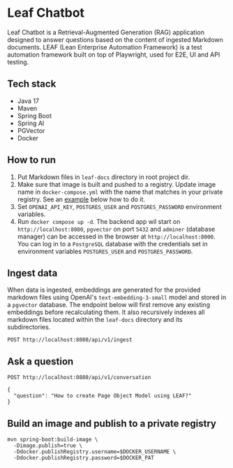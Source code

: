 # Leaf Chatbot

Leaf Chatbot is a Retrieval-Augmented Generation (RAG) application designed to answer questions based on the content of ingested Markdown documents. LEAF (Lean Enterprise Automation Framework) is a test automation framework built on top of Playwright, used for E2E, UI and API testing.

## Tech stack

- Java 17
- Maven
- Spring Boot
- Spring AI
- PGVector
- Docker

## How to run

1. Put Markdown files in `leaf-docs` directory in root project dir.
2. Make sure that image is built and pushed to a registry. Update image name in `docker-compose.yml` with the name that matches in your private registry. See an [example](#build-an-image-and-publish-to-a-private-registry) below how to do it.
3. Set `OPENAI_API_KEY`, `POSTGRES_USER` and `POSTGRES_PASSWORD` environment variables.
4. Run `docker compose up -d`. The backend app wil start on `http://localhost:8080`, `pgvector` on port `5432` and `adminer` (database manager) can be accessed in the browser at `http://localhost:8000`. You can log in to a `PostgreSQL` database with the credentials set in environment variables `POSTGRES_USER` and `POSTGRES_PASSWORD`.

## Ingest data

When data is ingested, embeddings are generated for the provided markdown files using OpenAI's `text-embedding-3-small` model and stored in a `pgvector` database. The endpoint below will first remove any existing embeddings before recalculating them. It also recursively indexes all markdown files located within the `leaf-docs` directory and its subdirectories.

```shell
POST http://localhost:8080/api/v1/ingest
```

## Ask a question

```shell
POST http://localhost:0880/api/v1/conversation

{
  "question": "How to create Page Object Model using LEAF?"
}
```

## Build an image and publish to a private registry

```shell
mvn spring-boot:build-image \
  -Dimage.publish=true \
  -Ddocker.publishRegistry.username=$DOCKER_USERNAME \
  -Ddocker.publishRegistry.password=$DOCKER_PAT
```
